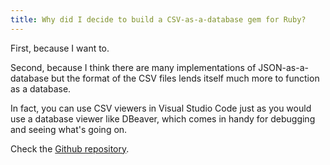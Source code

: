 ```yaml
---
title: Why did I decide to build a CSV-as-a-database gem for Ruby?
---
```

First, because I want to.

Second, because I think there are many implementations of JSON-as-a-database but the format of the CSV files lends itself much more to function as a database.

In fact, you can use CSV viewers in Visual Studio Code just as you would use a database viewer like DBeaver, which comes in handy for debugging and seeing what's going on.

<div class="notice">
Check the  <a target="_blank" href="https://github.com/devcarlosmolero/tabular-db">Github repository</a>.
</div>